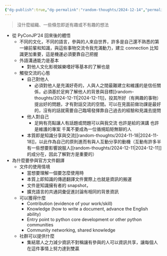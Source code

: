 ```yaml
---
{"dg-publish":true,"dg-permalink":"random-thoughts/2024-12-14","permalink":"/random-thoughts/2024-12-14/","title":"Random Thoughts","tags":["python","knowledge","communication"]}
---
```


> 沒什麼組織、一些倏忽即逝有趣或不有趣的想法

- 從 PyConJP’24 回來後的體悟
  - 不同的文化，不同的語言，參與的人來自世界，許多是自己還不熟悉的第一線前輩和知識，與這些事物交流令我充滿動力，建立 connection 比知識更加重要，這是機運必須要靠自己把握
  - 外語溝通能力是基本
    - 對他人文化影視娛樂嗜好等基本的了解也是
  - 觸發交流的心態
    - 自己對他人
      - 必須對他人是充滿好奇的，人與人之間最難建立和維護的是信任關係，必須基於足夠了解他人的背景與目標[[random-thoughts/2024-12-11\|2024-12-11]]，投其所好（有興趣的事物）提出好的問題，才有對話交流的空間。可以在見面前做功課是最好的，沒有的話就需要自己臨場發揮靠自己過去的經驗和見識去提問
    - 他人對自己
      - 足夠有亮點讓人有話題或問題可以與我交流 也許是給的演講 也許是維護的專案 千萬不要成為一位循規蹈矩無聊的人
    - 本質即是知識分享與交流[[random-thoughts/2024-11-18\|2024-11-18]]，以此作為自己的原則進而有與人互動分享的動機（互動有許多半有一些想要影響說服人[[random-thoughts/2024-12-11\|2024-12-11]]的成分在，因此了解對方是重要的）
- 為什麼要參與官方文件翻譯
  - 文件的使用情境
    - 當想要理解一個要怎麼使用時
    - 本質上即知識的傳遞翻譯文件實際上也就是資訊的搬運
    - 文件是知識擁有者的 snapshot，
    - 擴充語言的共通詞彙促進討論有相同的背景資訊
  - 可以獲得什麼
    - Contribution (evidence of your work/skill)
    - Knowledge (how to write a document, advance the English ability)
    - Entry point to python core development or other python communities
    - Community networking, shared knowledge 
  - 社群可以提供什麼
    - 集結眾人之力減少資訊不對稱讓有參與的人可以資訊共享，讓每個人在這件事情上努力達到雙贏

